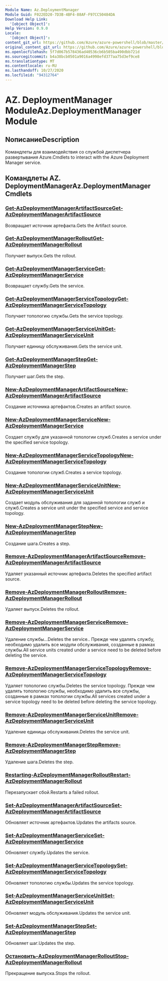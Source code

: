 ```yaml
---
Module Name: Az.DeploymentManager
Module Guid: F022ED20-7D3B-4BF4-88AF-F97CC50484DA
Download Help Link:
  '[object Object]': 
Help Version: 0.9.0
Locale:
  '[object Object]': 
content_git_url: https://github.com/Azure/azure-powershell/blob/master/src/DeploymentManager/DeploymentManager/help/Az.DeploymentManager.md
original_content_git_url: https://github.com/Azure/azure-powershell/blob/master/src/DeploymentManager/DeploymentManager/help/Az.DeploymentManager.md
ms.openlocfilehash: 5f7d067b578436ad40536cb6b505ba490dbb721d
ms.sourcegitcommit: b4a38bcb0501a9016a4998efd377aa75d3ef9ce8
ms.translationtype: MT
ms.contentlocale: ru-RU
ms.lasthandoff: 10/27/2020
ms.locfileid: "94312764"
---
```

# <span data-ttu-id="1f2e8-101">AZ. DeploymentManager Module</span><span class="sxs-lookup"><span data-stu-id="1f2e8-101">Az.DeploymentManager Module</span></span>
## <span data-ttu-id="1f2e8-102">Nописание</span><span class="sxs-lookup"><span data-stu-id="1f2e8-102">Description</span></span>
<span data-ttu-id="1f2e8-103">Командлеты для взаимодействия со службой диспетчера развертывания Azure.</span><span class="sxs-lookup"><span data-stu-id="1f2e8-103">Cmdlets to interact with the Azure Deployment Manager service.</span></span>

## <span data-ttu-id="1f2e8-104">Командлеты AZ. DeploymentManager</span><span class="sxs-lookup"><span data-stu-id="1f2e8-104">Az.DeploymentManager Cmdlets</span></span>
### [<span data-ttu-id="1f2e8-105">Get-AzDeploymentManagerArtifactSource</span><span class="sxs-lookup"><span data-stu-id="1f2e8-105">Get-AzDeploymentManagerArtifactSource</span></span>](Get-AzDeploymentManagerArtifactSource.md)
<span data-ttu-id="1f2e8-106">Возвращает источник артефакта.</span><span class="sxs-lookup"><span data-stu-id="1f2e8-106">Gets the Artifact source.</span></span>

### [<span data-ttu-id="1f2e8-107">Get-AzDeploymentManagerRollout</span><span class="sxs-lookup"><span data-stu-id="1f2e8-107">Get-AzDeploymentManagerRollout</span></span>](Get-AzDeploymentManagerRollout.md)
<span data-ttu-id="1f2e8-108">Получает выпуск.</span><span class="sxs-lookup"><span data-stu-id="1f2e8-108">Gets the rollout.</span></span>

### [<span data-ttu-id="1f2e8-109">Get-AzDeploymentManagerService</span><span class="sxs-lookup"><span data-stu-id="1f2e8-109">Get-AzDeploymentManagerService</span></span>](Get-AzDeploymentManagerService.md)
<span data-ttu-id="1f2e8-110">Возвращает службу.</span><span class="sxs-lookup"><span data-stu-id="1f2e8-110">Gets the service.</span></span>

### [<span data-ttu-id="1f2e8-111">Get-AzDeploymentManagerServiceTopology</span><span class="sxs-lookup"><span data-stu-id="1f2e8-111">Get-AzDeploymentManagerServiceTopology</span></span>](Get-AzDeploymentManagerServiceTopology.md)
<span data-ttu-id="1f2e8-112">Получает топологию службы.</span><span class="sxs-lookup"><span data-stu-id="1f2e8-112">Gets the service topology.</span></span>

### [<span data-ttu-id="1f2e8-113">Get-AzDeploymentManagerServiceUnit</span><span class="sxs-lookup"><span data-stu-id="1f2e8-113">Get-AzDeploymentManagerServiceUnit</span></span>](Get-AzDeploymentManagerServiceUnit.md)
<span data-ttu-id="1f2e8-114">Получает единицу обслуживания.</span><span class="sxs-lookup"><span data-stu-id="1f2e8-114">Gets the service unit.</span></span>

### [<span data-ttu-id="1f2e8-115">Get-AzDeploymentManagerStep</span><span class="sxs-lookup"><span data-stu-id="1f2e8-115">Get-AzDeploymentManagerStep</span></span>](Get-AzDeploymentManagerStep.md)
<span data-ttu-id="1f2e8-116">Получает шаг.</span><span class="sxs-lookup"><span data-stu-id="1f2e8-116">Gets the step.</span></span>

### [<span data-ttu-id="1f2e8-117">New-AzDeploymentManagerArtifactSource</span><span class="sxs-lookup"><span data-stu-id="1f2e8-117">New-AzDeploymentManagerArtifactSource</span></span>](New-AzDeploymentManagerArtifactSource.md)
<span data-ttu-id="1f2e8-118">Создание источника артефактов.</span><span class="sxs-lookup"><span data-stu-id="1f2e8-118">Creates an artifact source.</span></span>

### [<span data-ttu-id="1f2e8-119">New-AzDeploymentManagerService</span><span class="sxs-lookup"><span data-stu-id="1f2e8-119">New-AzDeploymentManagerService</span></span>](New-AzDeploymentManagerService.md)
<span data-ttu-id="1f2e8-120">Создает службу для указанной топологии служб.</span><span class="sxs-lookup"><span data-stu-id="1f2e8-120">Creates a service under the specified service topology.</span></span>

### [<span data-ttu-id="1f2e8-121">New-AzDeploymentManagerServiceTopology</span><span class="sxs-lookup"><span data-stu-id="1f2e8-121">New-AzDeploymentManagerServiceTopology</span></span>](New-AzDeploymentManagerServiceTopology.md)
<span data-ttu-id="1f2e8-122">Создание топологии служб.</span><span class="sxs-lookup"><span data-stu-id="1f2e8-122">Creates a service topology.</span></span>

### [<span data-ttu-id="1f2e8-123">New-AzDeploymentManagerServiceUnit</span><span class="sxs-lookup"><span data-stu-id="1f2e8-123">New-AzDeploymentManagerServiceUnit</span></span>](New-AzDeploymentManagerServiceUnit.md)
<span data-ttu-id="1f2e8-124">Создает модуль обслуживания для заданной топологии служб и служб.</span><span class="sxs-lookup"><span data-stu-id="1f2e8-124">Creates a service unit under the specified service and service topology.</span></span>

### [<span data-ttu-id="1f2e8-125">New-AzDeploymentManagerStep</span><span class="sxs-lookup"><span data-stu-id="1f2e8-125">New-AzDeploymentManagerStep</span></span>](New-AzDeploymentManagerStep.md)
<span data-ttu-id="1f2e8-126">Создание шага.</span><span class="sxs-lookup"><span data-stu-id="1f2e8-126">Creates a step.</span></span>

### [<span data-ttu-id="1f2e8-127">Remove-AzDeploymentManagerArtifactSource</span><span class="sxs-lookup"><span data-stu-id="1f2e8-127">Remove-AzDeploymentManagerArtifactSource</span></span>](Remove-AzDeploymentManagerArtifactSource.md)
<span data-ttu-id="1f2e8-128">Удаляет указанный источник артефакта.</span><span class="sxs-lookup"><span data-stu-id="1f2e8-128">Deletes the specified artifact source.</span></span>

### [<span data-ttu-id="1f2e8-129">Remove-AzDeploymentManagerRollout</span><span class="sxs-lookup"><span data-stu-id="1f2e8-129">Remove-AzDeploymentManagerRollout</span></span>](Remove-AzDeploymentManagerRollout.md)
<span data-ttu-id="1f2e8-130">Удаляет выпуск.</span><span class="sxs-lookup"><span data-stu-id="1f2e8-130">Deletes the rollout.</span></span>

### [<span data-ttu-id="1f2e8-131">Remove-AzDeploymentManagerService</span><span class="sxs-lookup"><span data-stu-id="1f2e8-131">Remove-AzDeploymentManagerService</span></span>](Remove-AzDeploymentManagerService.md)
<span data-ttu-id="1f2e8-132">Удаление службы...</span><span class="sxs-lookup"><span data-stu-id="1f2e8-132">Deletes the service..</span></span> <span data-ttu-id="1f2e8-133">Прежде чем удалять службу, необходимо удалить все модули обслуживания, созданные в рамках службы.</span><span class="sxs-lookup"><span data-stu-id="1f2e8-133">All service units created under a service need to be deleted before deleting the service.</span></span>

### [<span data-ttu-id="1f2e8-134">Remove-AzDeploymentManagerServiceTopology</span><span class="sxs-lookup"><span data-stu-id="1f2e8-134">Remove-AzDeploymentManagerServiceTopology</span></span>](Remove-AzDeploymentManagerServiceTopology.md)
<span data-ttu-id="1f2e8-135">Удаляет топологию службы.</span><span class="sxs-lookup"><span data-stu-id="1f2e8-135">Deletes the service topology.</span></span> <span data-ttu-id="1f2e8-136">Прежде чем удалять топологию службы, необходимо удалить все службы, созданные в рамках топологии службы.</span><span class="sxs-lookup"><span data-stu-id="1f2e8-136">All services created under a service topology need to be deleted before deleting the service topology.</span></span>

### [<span data-ttu-id="1f2e8-137">Remove-AzDeploymentManagerServiceUnit</span><span class="sxs-lookup"><span data-stu-id="1f2e8-137">Remove-AzDeploymentManagerServiceUnit</span></span>](Remove-AzDeploymentManagerServiceUnit.md)
<span data-ttu-id="1f2e8-138">Удаление единицы обслуживания.</span><span class="sxs-lookup"><span data-stu-id="1f2e8-138">Deletes the service unit.</span></span>

### [<span data-ttu-id="1f2e8-139">Remove-AzDeploymentManagerStep</span><span class="sxs-lookup"><span data-stu-id="1f2e8-139">Remove-AzDeploymentManagerStep</span></span>](Remove-AzDeploymentManagerStep.md)
<span data-ttu-id="1f2e8-140">Удаление шага.</span><span class="sxs-lookup"><span data-stu-id="1f2e8-140">Deletes the step.</span></span>

### [<span data-ttu-id="1f2e8-141">Restarting-AzDeploymentManagerRollout</span><span class="sxs-lookup"><span data-stu-id="1f2e8-141">Restart-AzDeploymentManagerRollout</span></span>](Restart-AzDeploymentManagerRollout.md)
<span data-ttu-id="1f2e8-142">Перезапускает сбой.</span><span class="sxs-lookup"><span data-stu-id="1f2e8-142">Restarts a failed rollout.</span></span>

### [<span data-ttu-id="1f2e8-143">Set-AzDeploymentManagerArtifactSource</span><span class="sxs-lookup"><span data-stu-id="1f2e8-143">Set-AzDeploymentManagerArtifactSource</span></span>](Set-AzDeploymentManagerArtifactSource.md)
<span data-ttu-id="1f2e8-144">Обновляет источник артефактов.</span><span class="sxs-lookup"><span data-stu-id="1f2e8-144">Updates the artifacts source.</span></span>

### [<span data-ttu-id="1f2e8-145">Set-AzDeploymentManagerService</span><span class="sxs-lookup"><span data-stu-id="1f2e8-145">Set-AzDeploymentManagerService</span></span>](Set-AzDeploymentManagerService.md)
<span data-ttu-id="1f2e8-146">Обновляет службу.</span><span class="sxs-lookup"><span data-stu-id="1f2e8-146">Updates the service.</span></span>

### [<span data-ttu-id="1f2e8-147">Set-AzDeploymentManagerServiceTopology</span><span class="sxs-lookup"><span data-stu-id="1f2e8-147">Set-AzDeploymentManagerServiceTopology</span></span>](Set-AzDeploymentManagerServiceTopology.md)
<span data-ttu-id="1f2e8-148">Обновляет топологию службы.</span><span class="sxs-lookup"><span data-stu-id="1f2e8-148">Updates the service topology.</span></span>

### [<span data-ttu-id="1f2e8-149">Set-AzDeploymentManagerServiceUnit</span><span class="sxs-lookup"><span data-stu-id="1f2e8-149">Set-AzDeploymentManagerServiceUnit</span></span>](Set-AzDeploymentManagerServiceUnit.md)
<span data-ttu-id="1f2e8-150">Обновляет модуль обслуживания.</span><span class="sxs-lookup"><span data-stu-id="1f2e8-150">Updates the service unit.</span></span>

### [<span data-ttu-id="1f2e8-151">Set-AzDeploymentManagerStep</span><span class="sxs-lookup"><span data-stu-id="1f2e8-151">Set-AzDeploymentManagerStep</span></span>](Set-AzDeploymentManagerStep.md)
<span data-ttu-id="1f2e8-152">Обновляет шаг.</span><span class="sxs-lookup"><span data-stu-id="1f2e8-152">Updates the step.</span></span>

### [<span data-ttu-id="1f2e8-153">Остановить-AzDeploymentManagerRollout</span><span class="sxs-lookup"><span data-stu-id="1f2e8-153">Stop-AzDeploymentManagerRollout</span></span>](Stop-AzDeploymentManagerRollout.md)
<span data-ttu-id="1f2e8-154">Прекращение выпуска.</span><span class="sxs-lookup"><span data-stu-id="1f2e8-154">Stops the rollout.</span></span>

